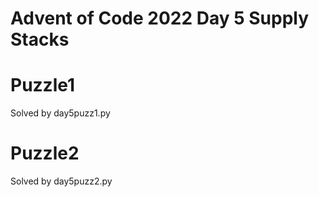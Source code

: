 # Advent of Code 2022 Day 5 Supply Stacks

# Puzzle1
Solved by day5puzz1.py

# Puzzle2
Solved by day5puzz2.py





